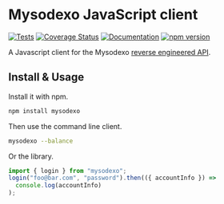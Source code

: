 # Mysodexo JavaScript client

[![Tests](https://github.com/AndreMiras/mysodexo.js/workflows/Tests/badge.svg)](https://github.com/AndreMiras/mysodexo.js/actions/workflows/tests.yml)
[![Coverage Status](https://coveralls.io/repos/github/AndreMiras/mysodexo.js/badge.svg?branch=main)](https://coveralls.io/github/AndreMiras/mysodexo.js?branch=main)
[![Documentation](https://github.com/AndreMiras/mysodexo.js/workflows/Documentation/badge.svg)](https://github.com/AndreMiras/mysodexo.js/actions/workflows/documentation.yml)
[![npm version](https://badge.fury.io/js/mysodexo.svg)](https://badge.fury.io/js/mysodexo)

A Javascript client for the Mysodexo [reverse engineered API](https://medium.com/@andre.miras/reverse-engineering-sodexos-api-d13710b7bf0d).

## Install & Usage

Install it with npm.

```sh
npm install mysodexo
```

Then use the command line client.

```sh
mysodexo --balance
```

Or the library.

```js
import { login } from "mysodexo";
login("foo@bar.com", "password").then(({ accountInfo }) =>
  console.log(accountInfo)
);
```
